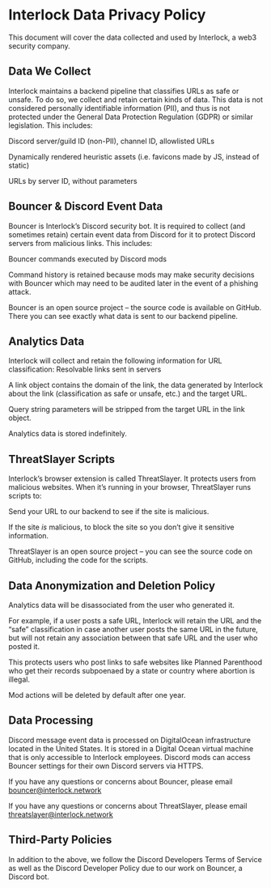 # Interlock Data Privacy Policy

This document will cover the data collected and used by Interlock, a web3 security company.

## Data We Collect
Interlock maintains a backend pipeline that classifies URLs as safe or unsafe. To do so, we collect and retain certain kinds of data. This data is not considered personally identifiable information (PII), and thus is not protected under the General Data Protection Regulation (GDPR) or similar legislation. This includes:

Discord server/guild ID (non-PII), channel ID, allowlisted URLs

Dynamically rendered heuristic assets (i.e. favicons made by JS, instead of static)

URLs by server ID, without parameters

## Bouncer & Discord Event Data
Bouncer is Interlock’s Discord security bot. It is required to collect (and sometimes retain) certain event data from Discord for it to protect Discord servers from malicious links. This includes:

Bouncer commands executed by Discord mods

Command history is retained because mods may make security decisions with Bouncer which may need to be audited later in the event of a phishing attack.

Bouncer is an open source project – the source code is available on GitHub. There you can see exactly what data is sent to our backend pipeline.

## Analytics Data
Interlock will collect and retain the following information for URL classification:
Resolvable links sent in servers

A link object contains the domain of the link, the data generated by Interlock about the link (classification as safe or unsafe, etc.) and the target URL.

Query string parameters will be stripped from the target URL in the link object.

Analytics data is stored indefinitely.

## ThreatSlayer Scripts
Interlock’s browser extension is called ThreatSlayer. It protects users from malicious websites. When it’s running in your browser, ThreatSlayer runs scripts to:

Send your URL to our backend to see if the site is malicious.

If the site *is* malicious, to block the site so you don’t give it sensitive information.

ThreatSlayer is an open source project – you can see the source code on GitHub, including the code for the scripts.

## Data Anonymization and Deletion Policy
Analytics data will be disassociated from the user who generated it.

For example, if a user posts a safe URL, Interlock will retain the URL and the “safe” classification in case another user posts the same URL in the future, but will not retain any association between that safe URL and the user who posted it.

This protects users who post links to safe websites like Planned Parenthood who get their records subpoenaed by a state or country where abortion is illegal.

Mod actions will be deleted by default after one year.

## Data Processing
Discord message event data is processed on DigitalOcean infrastructure located in the United States. It is stored in a Digital Ocean virtual machine that is only accessible to Interlock employees. Discord mods can access Bouncer settings for their own Discord servers via HTTPS.

If you have any questions or concerns about Bouncer, please email bouncer@interlock.network

If you have any questions or concerns about ThreatSlayer, please email threatslayer@interlock.network

## Third-Party Policies
In addition to the above, we follow the Discord Developers Terms of Service as well as the Discord Developer Policy due to our work on Bouncer, a Discord bot.
